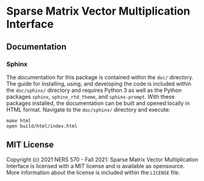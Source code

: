 # Sparse Matrix Vector Multiplication Interface

## Documentation
### Sphinx
The documentation for this package is contained within the `doc/` directory. The guide for installing, using, and developing the code is included within the `doc/sphinx/` directory and requires Python 3 as well as the Python packages `sphinx`, `sphinx_rtd_theme`, and `sphinx-prompt`. With these packages installed, the documentation can be built and opened locally in HTML format. Navigate to the `doc/sphinx/` directory and execute:

```
make html
open build/html/index.html
```

## MIT License
Copyright (c) 2021 NERS 570 - Fall 2021: Sparse Matrix Vector Multiplication Interface is licensed with a MIT license and is available as opensource. More information about the license is included within the `LICENSE` file.